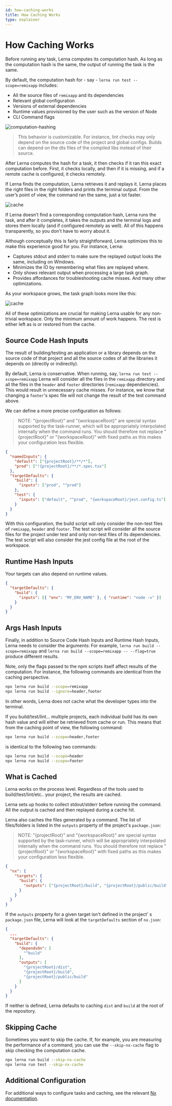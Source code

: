 ```yaml
---
id: how-caching-works
title: How Caching Works
type: explainer
---
```


# How Caching Works

Before running any task, Lerna computes its computation hash. As long as the computation hash is the same, the output of
running the task is the same.

By default, the computation hash for - say - `lerna run test --scope=remixapp` includes:

- All the source files of `remixapp` and its dependencies
- Relevant global configuration
- Versions of external dependencies
- Runtime values provisioned by the user such as the version of Node
- CLI Command flags

<!-- ![computation-hashing](../images/caching/computation-hashing.png) -->

![computation-hashing](../images/caching/lerna-hashing.png)

> This behavior is customizable. For instance, lint checks may only depend on the source code of the project and global
> configs. Builds can depend on the dts files of the compiled libs instead of their source.

After Lerna computes the hash for a task, it then checks if it ran this exact computation before. First, it checks
locally, and then if it is missing, and if a remote cache is configured, it checks remotely.

If Lerna finds the computation, Lerna retrieves it and replays it. Lerna places the right files in the right folders and
prints the terminal output. From the user’s point of view, the command ran the same, just a lot faster.

![cache](../images/caching/cache.png)

If Lerna doesn’t find a corresponding computation hash, Lerna runs the task, and after it completes, it takes the
outputs and the terminal logs and stores them locally (and if configured remotely as well). All of this happens
transparently, so you don’t have to worry about it.

Although conceptually this is fairly straightforward, Lerna optimizes this to make this experience good for you. For
instance, Lerna:

- Captures stdout and stderr to make sure the replayed output looks the same, including on Windows.
- Minimizes the IO by remembering what files are replayed where.
- Only shows relevant output when processing a large task graph.
- Provides affordances for troubleshooting cache misses. And many other optimizations.

As your workspace grows, the task graph looks more like this:

![cache](../images/caching/task-graph-big.png)

All of these optimizations are crucial for making Lerna usable for any non-trivial workspace. Only the minimum amount of
work happens. The rest is either left as is or restored from the cache.

## Source Code Hash Inputs

The result of building/testing an application or a library depends on the source code of that project and all the source
codes of all the libraries it depends on (directly or indirectly).

By default, Lerna is conservative. When running,
say, `lerna run test --scope=remixapp` Lerna will consider all the files in the `remixapp` directory and all the files
in the `header` and `footer` directories (`remixapp` dependencies). This would result in unnecessary cache misses. For
instance, we know that changing a `footer`'s spec file will not change the result of the test command above.

We can define a more precise configuration as follows:

> NOTE: "\{projectRoot\}" and "\{workspaceRoot\}" are special syntax supported by the task-runner, which will be appropriately interpolated internally when the command runs. You should therefore not replace "\{projectRoot\}" or "\{workspaceRoot\}" with fixed paths as this makes your configuration less flexible.

```json title="nx.json"
{
  "namedInputs": {
    "default": ["{projectRoot}/**/*"],
    "prod": ["!{projectRoot}/**/*.spec.tsx"]
  },
  "targetDefaults": {
    "build": {
      "inputs": ["prod", "^prod"]
    },
    "test": {
      "inputs": ["default", "^prod", "{workspaceRoot}/jest.config.ts"]
    }
  }
}
```

With this configuration, the build script will only consider the non-test files of `remixapp`, `header` and `footer`.
The test script will consider all the source files for the project under test and only non-test files of its
dependencies. The test script will also consider the jest config file at the root of the workspace.

## Runtime Hash Inputs

Your targets can also depend on runtime values.

```json title="nx.json"
{
  "targetDefaults": {
    "build": {
      "inputs": [{ "env": "MY_ENV_NAME" }, { "runtime": "node -v" }]
    }
  }
}
```

## Args Hash Inputs

Finally, in addition to Source Code Hash Inputs and Runtime Hash Inputs, Lerna needs to consider the arguments: For
example, `lerna run build --scope=remixapp` and `lerna run build --scope=remixapp -- --flag=true` produce different
results.

Note, only the flags passed to the npm scripts itself affect results of the computation. For instance, the following
commands are identical from the caching perspective.

```bash
npx lerna run build --scope=remixapp
npx lerna run build --ignore=header,footer
```

In other words, Lerna does not cache what the developer types into the terminal.

If you build/test/lint… multiple projects, each individual build has its own hash value and will either be retrieved
from
cache or run. This means that from the caching point of view, the following command:

```bash
npx lerna run build --scope=header,footer
```

is identical to the following two commands:

```bash
npx lerna run build --scope=header
npx lerna run build --scope=footer
```

## What is Cached

Lerna works on the process level. Regardless of the tools used to build/test/lint/etc.. your project, the results are
cached.

Lerna sets up hooks to collect stdout/stderr before running the command. All the output is cached and then replayed
during a cache hit.

Lerna also caches the files generated by a command. The list of files/folders is listed in the `outputs` property of the
project's `package.json`:

> NOTE: "\{projectRoot\}" and "\{workspaceRoot\}" are special syntax supported by the task-runner, which will be appropriately interpolated internally when the command runs. You should therefore not replace "\{projectRoot\}" or "\{workspaceRoot\}" with fixed paths as this makes your configuration less flexible.

```json title="E.g. packages/my-project/package.json"
{
  "nx": {
    "targets": {
      "build": {
        "outputs": ["{projectRoot}/build", "{projectRoot}/public/build"]
      }
    }
  }
}
```

If the `outputs` property for a given target isn't defined in the project'
s `package.json` file, Lerna will look at the `targetDefaults` section of `nx.json`:

```json title="nx.json"
{
  ...
  "targetDefaults": {
    "build": {
      "dependsOn": [
        "^build"
      ],
      "outputs": [
        "{projectRoot}/dist",
        "{projectRoot}/build",
        "{projectRoot}/public/build"
      ]
    }
  }
}
```

If neither is defined, Lerna defaults to caching `dist` and `build` at the root of the repository.

## Skipping Cache

Sometimes you want to skip the cache. If, for example, you are measuring the performance of a command, you can use
the `--skip-nx-cache` flag to skip checking the computation cache.

```bash
npx lerna run build --skip-nx-cache
npx lerna run test --skip-nx-cache
```

## Additional Configuration

For additional ways to configure tasks and caching, see the relevant [Nx documentation](https://nx.dev/recipes/running-tasks).
